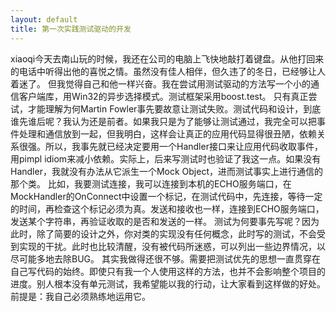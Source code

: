 ```yaml
---
layout: default
title: 第一次实践测试驱动的开发
---
```

xiaoqi今天去南山玩的时候，我还在公司的电脑上飞快地敲打着键盘。从他打回来的电话中听得出他的喜悦之情。虽然没有佳人相伴，但久违了的冬日，已经够让人着迷了。
但我觉得自己和他一样兴奋。我在尝试用测试驱动的方法写一个小的通信客户端库，用Win32的异步选择模式。测试框架采用boost.test。
只有真正尝试，才能理解为何Martin Fowler事先要故意让测试失败。测试代码和设计，到底谁先谁后呢？我认为还是前者。如果我只是为了能够让测试通过，我完全可以把事件处理和通信放到一起，但我明白，这样会让真正的应用代码显得很丑陋，依赖关系很强。所以，我事先就已经决定要用一个Handler接口来让应用代码收取事件，用pimpl idiom来减小依赖。实际上，后来写测试时也验证了我这一点。如果没有Handler，我就没有办法从它派生一个Mock Object，进而测试事实上进行通信的那个类。
比如，我要测试连接，我可以连接到本机的ECHO服务端口，在MockHandler的OnConnect中设置一个标记，在测试代码中，先连接，等待一定的时间，再检查这个标记必须为真。发送和接收也一样，连接到ECHO服务端口，发送某个字符串，再验证收取的是否和发送的一样。
测试为何要事先写呢？因为此时，除了简要的设计之外，你对类的实现没有任何概念，此时写的测试，不会受到实现的干扰。此时也比较清醒，没有被代码所迷惑，可以列出一些边界情况，以尽可能多地去除BUG。
其实我做得还很不够。需要把测试优先的思想一直贯穿在自己写代码的始终。即使只有我一个人使用这样的方法，也并不会影响整个项目的进度。别人根本没有单元测试，我希望能以我的行动，让大家看到这样做的好处。前提是：我自己必须熟练地运用它。
